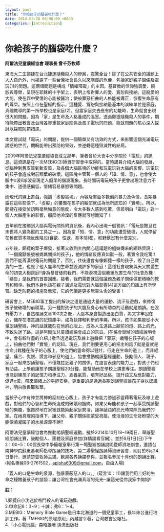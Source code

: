 ```yaml
---
layout: post
title: "你給孩子的腦袋吃什麼？"
date: 2014-05-28 00:00:00 +0800
categories: [introduction]
---
```

# 你給孩子的腦袋吃什麼？
  **阿爾法兒童讀經協會 理事長 曾千芬牧師**
                                                             
東海大二生鄭捷在台北捷運隨機殺人的慘案，震驚全台！除了在公共安全的議題上人人自危外，也揭露了一些台灣社會長久以來隱藏的危機，包括家庭親子關係及電玩(1)的問題。這兩個問題是構成「情緒障礙」的主因。基督教的信仰強調愛、饒恕與尊榮，呈現在耶穌的十字架上，表明上帝對罪人的愛、寬恕與接納。這股愛的大能，使在罪中受傷的心能被醫治；使被罪惡扭曲的人格能被導正，恢復生命原有的尊榮。按照上帝在聖經的指示，這種愛、寬恕與接納最基本的演練單位是家庭，真理教導的第一所學校也是家庭(2)。但當家庭失去應有的功能時，生命就會出現很大的問題。因為「家」是生命及人格養成的溫室。透過鄭捷隨機殺人的事件，期待能帶出教會及台灣各界重視家庭關係及孩子電玩的問題，能就問題的核心深入探討以採取防範措施。

本文嘗試就「電玩」的問題，提供一個簡單又有功效的方式，來影響這個充滿電玩誘惑的世代，期盼能帶出預防的果效，並逆轉這種毁滅性的結局。

 2009年阿爾法兒童讀經協會成立那年，筆者曾於大會中分享關於「電玩」的訊息。這資訊是在一次MEBIG(3)師資研習會中取得的。當時講員介紹大腦的發展，從腦幹到舊皮質到新皮質，及各個大腦區塊的功能和玩電玩對大腦的影響。玩電玩的孩子會造成對前額葉的破壞，這區塊主管著一個人的「知、情、意」，也會使大腦中α波和β波呈現老人癡呆的腦波現象。長時間玩電玩的孩子更會出現注意力不集中、道德感偏低，情緒容易暴怒等問題。

而現代的線上遊戲，強調「虛擬實境」，內容及畫面多數偏向暴力及色情。長期暴露在這些影像下，「虛擬」的畫面在孩子的腦部就成為他所認知的「實境」。所以，鄭捷在接受偵訊時毫無悔意的態度，令大多數人感到吃驚，但若明白「電玩」對一個人大腦產生的影響，那麼他冷漠的反應就可想而知了！

五年前在接觸到大腦與電玩關係的資訊後，我內心出現一個警訊：「電玩是撒旦在末世將人變為獸的工具之一」。因為當「知、情、意」的功能遭受破壞，人就停留在舊皮質本能反應階段(食欲、性欲、基本情緒)，和野獸沒有什麼差別。

五年後，鄭捷的案子爆發，接著又收到主內關心這議題的姐妹傳來的網路資訊：「一個魔獸帳號被媽媽關掉的孩子」，他的情緒反應真如獸一般，著實令我吃驚!!我們不能再漠視電玩的問題了，否則，往後還會有像鄭捷一樣的孩子，毁了自己寶貴的一生，也毁了他人無辜的生命並毁滅許多的家庭！這種社會現象與天父關愛生命的初衷大相逕庭!!身為基督徒的我們，不能漠視這個嚴重危害生命的社會危機！「禱告」是我們的首要回應。接著，我們需要就這個議題及親子關係做更積極的教育和輔導。我們本身也該在親子溝通及電玩對大腦影響(4)這方面的知識上有所學習。缺乏防範的措施及無知，它的代價是更多無辜生命的受害！

研習會上，MEBIG事工提出的解決之道是通過大量的運動、流汗及遊戲，來修復孩子被破壞的前額葉。另一種對孩子的大腦及身心有所助益的活動就是朗讀。在沒有壓力下，自然覆誦文章100次之後，大腦本身會製造出蛋白質，將文字牢固在心，儲存在潛意識的記憶庫中，成為抉擇和判斷的準繩。所以，孩子如果能從小大量朗誦聖經，神的話就能刻在他的心版上，成為人生道路上腳前的燈、路上的光，不致失迷了路。這是阿爾法兒童讀經協會成立的宗旨。(在協會舉辦的讀經說明會中，會有較詳盡的介紹。)撒旦透過電玩及線上遊戲把「邪惡」栽種在孩子的心版上，扭曲他們對「實境」的認知。現在，我們則要更用心的把主的話(「就是靈就是生命」)栽種在孩子的心版上，使他們的靈命得以健壯，行走在生命的道上，而非絕望、痛苦、仇恨、謊言和邪惡的道上。協會推動朗讀聖經運動，鼓勵個人、親子、家庭一起來朗誦聖經，不僅能拉近親子的關係，在語言表達的能力上，對孩子們也有助益。上學前讓孩子朗讀聖經20分鐘，能幫助他在學校上課更專注。朗讀聖經也能訓練孩子的記憶力和專注力，涵養氣質，培育好品格，提升語文及應對能力，促進α波，帶來情緒上的平靜安穩。更重要的是通過長期朗誦聖經讓孩子得以認識神，明白敬畏耶和華。

當孩子心中有神並將神的話刻在心版上，孩子才有能力勝過邪靈藉著電玩及線上遊戲，對他們的心智和生命所造成的破壞和捆綁。如果父母能和孩子一起享受朗讀聖經的樂趣，很自然地在家裡就能築起家庭祭壇，讓神話語的亮光時常照亮我們的家。在祂真理的指導下，讓父母、親子關係能蒙受祝福，使活潑的生命及盼望的大能像澆灌園子的水泉源源不絕!!

阿爾法兒童讀經協會為推動朗讀聖經運動，擬於2014年10月18~19兩日，舉辦聖經朗誦比賽，鼓勵個人、團體及家庭參加(詳情請看官網)。並於6月1日(日)下午2：00~5：00假長榮中學簡報室舉行第一場聖經朗誦說明暨師資培訓會，邀請台南神學院蘇惠蓁老師指導朗誦的技巧。第二場聖經朗誦師資研習會，則訂於8月24日舉行，邀請楚雲牧師主講。歡迎各界踴躍參與，並報名參加十月份的朗誦比賽。(報名專線06-2761502，aplpha6309@gmail.com，自由入場)

「義人的口是生命的泉源，強暴蒙蔽惡人的口。」(箴言10：11)讓我們用上好的生命之糧餵養孩子的腦袋；讓台灣社會充滿真理的亮光─讓這光從你我家中開始!!

**註：**

1.鄭捷自小沈迷於格鬥殺人的電玩遊戲。<br/>
2.申命記6：3~9；十誡；弗6：1~4。<br/>
3.MEBIG：Memory Bible Game是日本北海道的一個兒童事工，長年來台進行培訓工作，著「MEBIG的原理原則」內越言平著，台灣教會公報社。<br/>
4.「小心電玩腦」森昭雄著 遠流出版社
